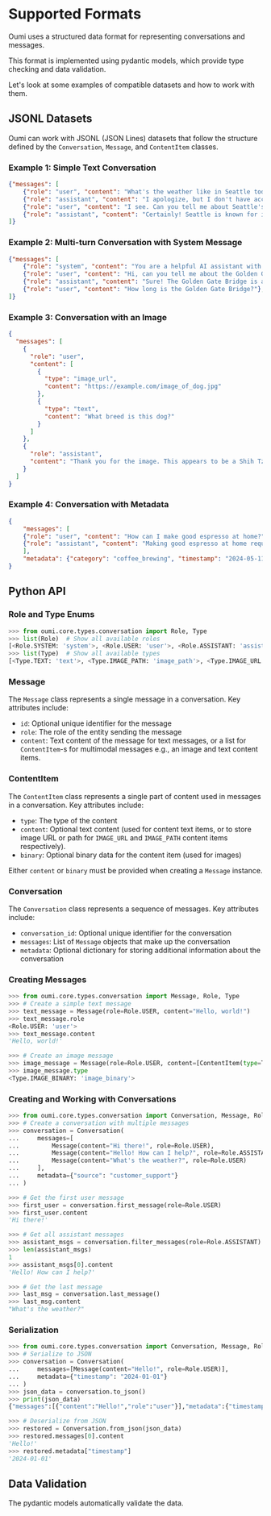 # Supported Formats

Oumi uses a structured data format for representing conversations and messages.

This format is implemented using pydantic models, which provide type checking and data validation.

Let's look at some examples of compatible datasets and how to work with them.

## JSONL Datasets

Oumi can work with JSONL (JSON Lines) datasets that follow the structure defined
by the `Conversation`, `Message`, and `ContentItem` classes.

### Example 1: Simple Text Conversation

```json
{"messages": [
    {"role": "user", "content": "What's the weather like in Seattle today?"},
    {"role": "assistant", "content": "I apologize, but I don't have access to real-time weather information for Seattle."},
    {"role": "user", "content": "I see. Can you tell me about Seattle's typical weather patterns?"},
    {"role": "assistant", "content": "Certainly! Seattle is known for its mild, but wet climate."}
]}
```

### Example 2: Multi-turn Conversation with System Message

```json
{"messages": [
    {"role": "system", "content": "You are a helpful AI assistant with knowledge about architecture."},
    {"role": "user", "content": "Hi, can you tell me about the Golden Gate Bridge?"},
    {"role": "assistant", "content": "Sure! The Golden Gate Bridge is an iconic suspension bridge in San Francisco."},
    {"role": "user", "content": "How long is the Golden Gate Bridge?"},
]}
```

### Example 3: Conversation with an Image

```json
{
  "messages": [
    {
      "role": "user",
      "content": [
        {
          "type": "image_url",
          "content": "https://example.com/image_of_dog.jpg"
        },
        {
          "type": "text",
          "content": "What breed is this dog?"
        }
      ]
    },
    {
      "role": "assistant",
      "content": "Thank you for the image. This appears to be a Shih Tzu puppy."
    }
  ]
}
```

### Example 4: Conversation with Metadata

```json
{
    "messages": [
    {"role": "user", "content": "How can I make good espresso at home?"},
    {"role": "assistant", "content": "Making good espresso at home requires some equipment and practice, but here are some key tips:\n\n1. Use freshly roasted, high-quality coffee beans.\n2. Grind the beans just before brewing, using a fine, consistent grind.\n3. Use the right amount of coffee - typically 18-20 grams for a double shot.\n4. Tamp the grounds evenly with about 30 pounds of pressure.\n5. Ensure your espresso machine is clean and at the correct temperature (usually around 200°F).\n6. Aim for an extraction time of 25-30 seconds for a 1-2 oz shot.\n7. Look for a golden-brown crema on top of your espresso.\n8. Experiment and adjust based on taste - espresso making is part science, part art!"}
    ],
    "metadata": {"category": "coffee_brewing", "timestamp": "2024-05-11T11:22:00Z"}
}
```

## Python API

### Role and Type Enums

```python
>>> from oumi.core.types.conversation import Role, Type
>>> list(Role)  # Show all available roles
[<Role.SYSTEM: 'system'>, <Role.USER: 'user'>, <Role.ASSISTANT: 'assistant'>, <Role.TOOL: 'tool'>]
>>> list(Type)  # Show all available types
[<Type.TEXT: 'text'>, <Type.IMAGE_PATH: 'image_path'>, <Type.IMAGE_URL: 'image_url'>, <Type.IMAGE_BINARY: 'image_binary'>]

```

### Message

The `Message` class represents a single message in a conversation. Key attributes include:

- `id`: Optional unique identifier for the message
- `role`: The role of the entity sending the message
- `content`: Text content of the message for text messages, or a list for `ContentItem`-s for multimodal messages e.g., an image and text content items.

### ContentItem

The `ContentItem` class represents a single part of content used in messages in a conversation. Key attributes include:

- `type`: The type of the content
- `content`: Optional text content (used for content text items, or to store image URL or path for `IMAGE_URL` and `IMAGE_PATH` content items respectively).
- `binary`: Optional binary data for the content item (used for images)

Either `content` or `binary` must be provided when creating a `Message` instance.

### Conversation

The `Conversation` class represents a sequence of messages. Key attributes include:

- `conversation_id`: Optional unique identifier for the conversation
- `messages`: List of `Message` objects that make up the conversation
- `metadata`: Optional dictionary for storing additional information about the conversation

### Creating Messages

```python
>>> from oumi.core.types.conversation import Message, Role, Type
>>> # Create a simple text message
>>> text_message = Message(role=Role.USER, content="Hello, world!")
>>> text_message.role
<Role.USER: 'user'>
>>> text_message.content
'Hello, world!'

>>> # Create an image message
>>> image_message = Message(role=Role.USER, content=[ContentItem(type=Type.IMAGE_BINARY, binary=b"image_bytes")])
>>> image_message.type
<Type.IMAGE_BINARY: 'image_binary'>

```

### Creating and Working with Conversations

```python
>>> from oumi.core.types.conversation import Conversation, Message, Role
>>> # Create a conversation with multiple messages
>>> conversation = Conversation(
...     messages=[
...         Message(content="Hi there!", role=Role.USER),
...         Message(content="Hello! How can I help?", role=Role.ASSISTANT),
...         Message(content="What's the weather?", role=Role.USER)
...     ],
...     metadata={"source": "customer_support"}
... )

>>> # Get the first user message
>>> first_user = conversation.first_message(role=Role.USER)
>>> first_user.content
'Hi there!'

>>> # Get all assistant messages
>>> assistant_msgs = conversation.filter_messages(role=Role.ASSISTANT)
>>> len(assistant_msgs)
1
>>> assistant_msgs[0].content
'Hello! How can I help?'

>>> # Get the last message
>>> last_msg = conversation.last_message()
>>> last_msg.content
"What's the weather?"

```

### Serialization

```python
>>> from oumi.core.types.conversation import Conversation, Message, Role
>>> # Serialize to JSON
>>> conversation = Conversation(
...     messages=[Message(content="Hello!", role=Role.USER)],
...     metadata={"timestamp": "2024-01-01"}
... )
>>> json_data = conversation.to_json()
>>> print(json_data)
{"messages":[{"content":"Hello!","role":"user"}],"metadata":{"timestamp":"2024-01-01"}}

>>> # Deserialize from JSON
>>> restored = Conversation.from_json(json_data)
>>> restored.messages[0].content
'Hello!'
>>> restored.metadata["timestamp"]
'2024-01-01'

```

## Data Validation

The pydantic models automatically validate the data.
